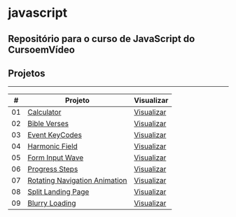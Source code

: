 # javascript
 Repositório para o curso de JavaScript do CursoemVídeo
---
## Projetos
---
| # | Projeto | Visualizar |
| --- | --- | --- |
| 01 | [Calculator](https://github.com/hugopfe/javascript/tree/main/desafios/calculator) | [Visualizar](https://hugopfe.github.io/javascript/desafios/calculator) |
| 02 | [Bible Verses](https://github.com/hugopfe/javascript/tree/main/desafios/bible-verses) | [Visualizar](https://hugopfe.github.io/javascript/desafios/bible-verses) |
| 03 | [Event KeyCodes](https://github.com/hugopfe/javascript/tree/main/desafios/event-keycodes) | [Visualizar](https://hugopfe.github.io/javascript/desafios/event-keycodes) |
| 04 | [Harmonic Field](https://github.com/hugopfe/javascript/tree/main/desafios/harmonic-field) | [Visualizar](https://hugopfe.github.io/javascript/desafios/harmonic-field) |
| 05 | [Form Input Wave](https://github.com/hugopfe/javascript/tree/main/desafios/form-input-wave) | [Visualizar](https://hugopfe.github.io/javascript/desafios/form-input-wave) |
| 06 | [Progress Steps](https://github.com/hugopfe/javascript/tree/main/desafios/progress-steps) | [Visualizar](https://hugopfe.github.io/javascript/desafios/progress-steps) |
| 07 | [Rotating Navigation Animation](https://github.com/hugopfe/javascript/tree/main/desafios/rotating-navigation-animation) | [Visualizar](https://hugopfe.github.io/javascript/desafios/rotating-navigation-animation) |
| 08 | [Split Landing Page](https://github.com/hugopfe/javascript/tree/main/desafios/split-landing-page) | [Visualizar](https://hugopfe.github.io/javascript/desafios/split-landing-page) |
| 09 | [Blurry Loading](https://github.com/hugopfe/javascript/tree/main/desafios/blurry-loading) | [Visualizar](https://hugopfe.github.io/javascript/desafios/blurry-loading) |
